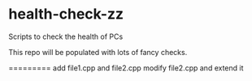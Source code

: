 # health-check-zz
Scripts to check the health of PCs

This repo will be populated with lots of fancy checks.

=========
add file1.cpp and file2.cpp
modify file2.cpp and extend it
